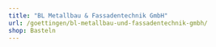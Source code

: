 ```yaml
---
title: "BL Metallbau & Fassadentechnik GmbH"
url: /goettingen/bl-metallbau-und-fassadentechnik-gmbh/
shop: Basteln
---
```

